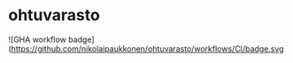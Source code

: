 # ohtuvarasto
![GHA workflow badge](https://github.com/nikolaipaukkonen/ohtuvarasto/workflows/CI/badge.svg
